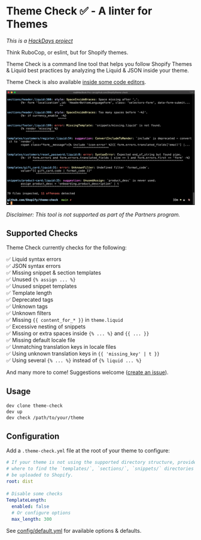 # Theme Check ✅ - A linter for Themes

_This is a [HackDays project](https://hackdays.shopify.io/projects/13720)_

Think RuboCop, or eslint, but for Shopify themes.

Theme Check is a command line tool that helps you follow Shopify Themes & Liquid best practices by analyzing the Liquid & JSON inside your theme.

Theme Check is also available [inside some code editors](https://github.com/Shopify/theme-check/wiki).

![](docs/preview.png)

_Disclaimer: This tool is not supported as part of the Partners program._

## Supported Checks

Theme Check currently checks for the following:

✅ Liquid syntax errors  
✅ JSON syntax errors  
✅ Missing snippet & section templates  
✅ Unused `{% assign ... %}`  
✅ Unused snippet templates  
✅ Template length  
✅ Deprecated tags  
✅ Unknown tags  
✅ Unknown filters  
✅ Missing `{{ content_for_* }}` in `theme.liquid`  
✅ Excessive nesting of snippets  
✅ Missing or extra spaces inside `{% ... %}` and `{{ ... }}`  
✅ Missing default locale file  
✅ Unmatching translation keys in locale files  
✅ Using unknown translation keys in `{{ 'missing_key' | t }}`  
✅ Using several `{% ... %}` instead of `{% liquid ... %}`  

And many more to come! Suggestions welcome ([create an issue](https://github.com/Shopify/theme-check/issues)).

## Usage

```
dev clone theme-check
dev up
dev check /path/to/your/theme
```

## Configuration

Add a `.theme-check.yml` file at the root of your theme to configure:

```yaml
# If your theme is not using the supported directory structure, provide the root path
# where to find the `templates/`, `sections/`, `snippets/` directories as they would
# be uploaded to Shopify.
root: dist

# Disable some checks
TemplateLength:
  enabled: false
  # Or configure options
  max_length: 300
```

See [config/default.yml](config/default.yml) for available options & defaults.
